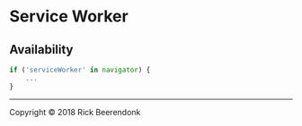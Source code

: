# Service Worker

## Availability

```javascript
if ('serviceWorker' in navigator) {
    ...
}
```

---

Copyright © 2018 Rick Beerendonk
